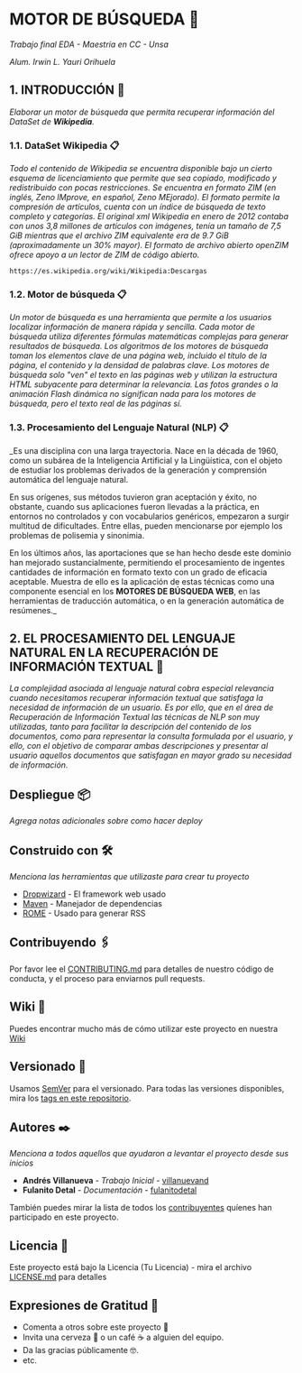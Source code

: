 # MOTOR DE BÚSQUEDA 🚀

_Trabajo final EDA - Maestría en CC - Unsa_

_Alum. Irwin L. Yauri Orihuela_


## 1.	INTRODUCCIÓN 🚀

_Elaborar un motor de búsqueda que permita recuperar información del DataSet de **Wikipedia**._

### 1.1.	DataSet Wikipedia 📋

_Todo el contenido de Wikipedia se encuentra disponible bajo un cierto esquema de licenciamiento que permite que sea copiado, modificado y redistribuido con pocas restricciones. Se encuentra en formato  ZIM (en inglés, Zeno IMprove, en español, Zeno MEjorado). El formato permite la compresión de artículos, cuenta con un índice de búsqueda de texto completo y categorías. El original xml Wikipedia en enero de 2012 contaba con unos 3,8 millones de artículos con imágenes, tenía un tamaño de 7,5 GiB mientras que el archivo ZIM equivalente era de 9.7 GiB (aproximadamente un 30% mayor). El formato de archivo abierto openZIM ofrece apoyo a un lector de ZIM de código abierto._

```
https://es.wikipedia.org/wiki/Wikipedia:Descargas
```

### 1.2.	Motor de búsqueda 📋

_Un motor de búsqueda es una herramienta que permite a los usuarios localizar información de manera rápida y sencilla. Cada motor de búsqueda utiliza diferentes fórmulas matemáticas complejas para generar resultados de búsqueda. Los algoritmos de los motores de búsqueda toman los elementos clave de una página web, incluido el título de la página, el contenido y la densidad de palabras clave. Los motores de búsqueda solo "ven" el texto en las páginas web y utilizan la estructura HTML subyacente para determinar la relevancia. Las fotos grandes o la animación Flash dinámica no significan nada para los motores de búsqueda, pero el texto real de las páginas sí._

### 1.3.	Procesamiento del Lenguaje Natural (NLP) 📋

_Es una disciplina con una larga trayectoria. Nace en la década de 1960, como un subárea de la Inteligencia Artificial y la Lingüística, con el objeto de estudiar los problemas derivados de la generación y comprensión automática del lenguaje natural.

En sus orígenes, sus métodos tuvieron gran aceptación y éxito, no obstante, cuando sus aplicaciones fueron llevadas a la práctica, en entornos no controlados y con vocabularios genéricos, empezaron a surgir multitud de dificultades. Entre ellas, pueden mencionarse por ejemplo los problemas de polisemia y sinonimia.

En los últimos años, las aportaciones que se han hecho desde este dominio han mejorado sustancialmente, permitiendo el procesamiento de ingentes cantidades de información en formato texto con un grado de eficacia aceptable. Muestra de ello es la aplicación de estas técnicas como una componente esencial en los **MOTORES DE BÚSQUEDA WEB**, en las herramientas de traducción automática, o en la generación automática de resúmenes._



## 2.	EL PROCESAMIENTO DEL LENGUAJE NATURAL EN LA RECUPERACIÓN DE INFORMACIÓN TEXTUAL 🚀

_La complejidad asociada al lenguaje natural cobra especial relevancia cuando necesitamos recuperar información textual que satisfaga la necesidad de información de un usuario. Es por ello, que en el área de Recuperación de Información Textual las técnicas de NLP son muy utilizadas, tanto para facilitar la descripción del contenido de los documentos, como para representar la consulta formulada por el usuario, y ello, con el objetivo de comparar ambas descripciones y presentar al usuario aquellos documentos que satisfagan en mayor grado su necesidad de información._

## Despliegue 📦

_Agrega notas adicionales sobre como hacer deploy_

## Construido con 🛠️

_Menciona las herramientas que utilizaste para crear tu proyecto_

* [Dropwizard](http://www.dropwizard.io/1.0.2/docs/) - El framework web usado
* [Maven](https://maven.apache.org/) - Manejador de dependencias
* [ROME](https://rometools.github.io/rome/) - Usado para generar RSS

## Contribuyendo 🖇️

Por favor lee el [CONTRIBUTING.md](https://gist.github.com/villanuevand/xxxxxx) para detalles de nuestro código de conducta, y el proceso para enviarnos pull requests.

## Wiki 📖

Puedes encontrar mucho más de cómo utilizar este proyecto en nuestra [Wiki](https://github.com/tu/proyecto/wiki)

## Versionado 📌

Usamos [SemVer](http://semver.org/) para el versionado. Para todas las versiones disponibles, mira los [tags en este repositorio](https://github.com/tu/proyecto/tags).

## Autores ✒️

_Menciona a todos aquellos que ayudaron a levantar el proyecto desde sus inicios_

* **Andrés Villanueva** - *Trabajo Inicial* - [villanuevand](https://github.com/villanuevand)
* **Fulanito Detal** - *Documentación* - [fulanitodetal](#fulanito-de-tal)

También puedes mirar la lista de todos los [contribuyentes](https://github.com/your/project/contributors) quíenes han participado en este proyecto. 

## Licencia 📄

Este proyecto está bajo la Licencia (Tu Licencia) - mira el archivo [LICENSE.md](LICENSE.md) para detalles

## Expresiones de Gratitud 🎁

* Comenta a otros sobre este proyecto 📢
* Invita una cerveza 🍺 o un café ☕ a alguien del equipo. 
* Da las gracias públicamente 🤓.
* etc.
